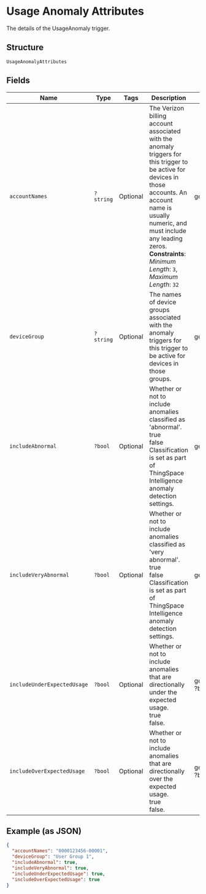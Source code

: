
# Usage Anomaly Attributes

The details of the UsageAnomaly trigger.

## Structure

`UsageAnomalyAttributes`

## Fields

| Name | Type | Tags | Description | Getter | Setter |
|  --- | --- | --- | --- | --- | --- |
| `accountNames` | `?string` | Optional | The Verizon billing account associated with the anomaly triggers for this trigger to be active for devices in those accounts. An account name is usually numeric, and must include any leading zeros.<br>**Constraints**: *Minimum Length*: `3`, *Maximum Length*: `32` | getAccountNames(): ?string | setAccountNames(?string accountNames): void |
| `deviceGroup` | `?string` | Optional | The names of device groups associated with the anomaly triggers for this trigger to be active for devices in those groups. | getDeviceGroup(): ?string | setDeviceGroup(?string deviceGroup): void |
| `includeAbnormal` | `?bool` | Optional | Whether or not to include anomalies classified as 'abnormal'.<br />true<br />false<br />Classification is set as part of ThingSpace Intelligence anomaly detection settings. | getIncludeAbnormal(): ?bool | setIncludeAbnormal(?bool includeAbnormal): void |
| `includeVeryAbnormal` | `?bool` | Optional | Whether or not to include anomalies classified as 'very abnormal'.<br />true<br />false<br />Classification is set as part of ThingSpace Intelligence anomaly detection settings. | getIncludeVeryAbnormal(): ?bool | setIncludeVeryAbnormal(?bool includeVeryAbnormal): void |
| `includeUnderExpectedUsage` | `?bool` | Optional | Whether or not to include anomalies that are directionally under the expected usage.<br />true<br />false. | getIncludeUnderExpectedUsage(): ?bool | setIncludeUnderExpectedUsage(?bool includeUnderExpectedUsage): void |
| `includeOverExpectedUsage` | `?bool` | Optional | Whether or not to include anomalies that are directionally over the expected usage. <br />true<br />false. | getIncludeOverExpectedUsage(): ?bool | setIncludeOverExpectedUsage(?bool includeOverExpectedUsage): void |

## Example (as JSON)

```json
{
  "accountNames": "0000123456-00001",
  "deviceGroup": "User Group 1",
  "includeAbnormal": true,
  "includeVeryAbnormal": true,
  "includeUnderExpectedUsage": true,
  "includeOverExpectedUsage": true
}
```

